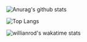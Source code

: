 ![Anurag's github stats](https://github-readme-stats.vercel.app/api?username=itamardenkberg&count_private=true&show_icons=true)

![Top Langs](https://github-readme-stats.vercel.app/api/top-langs/?username=itamardenkberg&langs_count=5&layout=compact)

![willianrod's wakatime stats](https://github-readme-stats.vercel.app/api/wakatime?username=itamardenkberg)
